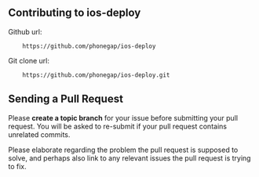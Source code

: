 ## Contributing to ios-deploy

Github url: 

        https://github.com/phonegap/ios-deploy

Git clone url: 

        https://github.com/phonegap/ios-deploy.git

## Sending a Pull Request

Please **create a topic branch** for your issue before submitting your pull request. You will be asked to re-submit if your pull request contains unrelated commits.

Please elaborate regarding the problem the pull request is supposed to solve, and perhaps also link to any relevant issues the pull request is trying to fix.
